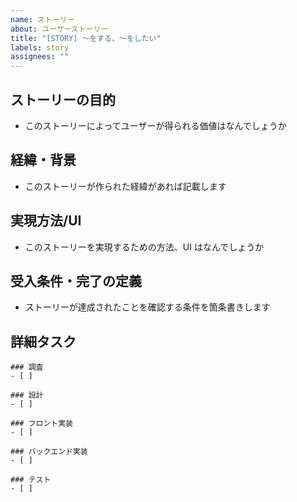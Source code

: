 ```yaml
---
name: ストーリー
about: ユーザーストーリー
title: "[STORY] 〜をする、〜をしたい"
labels: story
assignees: ""
---
```


## ストーリーの目的

- このストーリーによってユーザーが得られる価値はなんでしょうか

## 経緯・背景

- このストーリーが作られた経緯があれば記載します

## 実現方法/UI

- このストーリーを実現するための方法、UI はなんでしょうか

## 受入条件・完了の定義

- ストーリーが達成されたことを確認する条件を箇条書きします

## 詳細タスク

```[tasklist]
### 調査
- [ ] 
```

```[tasklist]
### 設計
- [ ]
```

```[tasklist]
### フロント実装
- [ ]
```

```[tasklist]
### バックエンド実装
- [ ]
```

```[tasklist]
### テスト
- [ ]
```